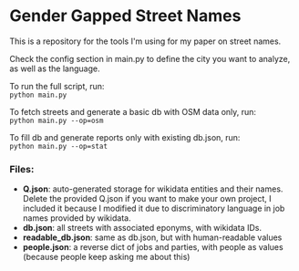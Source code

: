 # Gender Gapped Street Names
This is a repository for the tools I'm using for my paper on street names.

Check the config section in main.py to define the city you want to analyze, as well as the language.

To run the full script, run:  
`python main.py`

To fetch streets and generate a basic db with OSM data only, run:  
`python main.py --op=osm`

To fill db and generate reports only with existing db.json, run:  
`python main.py --op=stat`


### Files:
* **Q.json**: auto-generated storage for wikidata entities and their names. Delete the provided Q.json if you want to make your own project, I included it because I modified it due to discriminatory language in job names provided by wikidata.
* **db.json**: all streets with associated eponyms, with wikidata IDs.
* **readable_db.json**: same as db.json, but with human-readable values
* **people.json**: a reverse dict of jobs and parties, with people as values (because people keep asking me about this)
